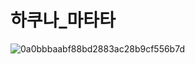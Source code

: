 # 하쿠나_마타타

![0a0bbbaabf88bd2883ac28b9cf556b7d](https://user-images.githubusercontent.com/71322949/128373486-fd5883dd-b1e6-4a74-9fe5-8fae8f6da6c8.jpeg)
